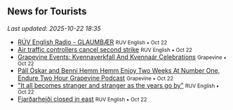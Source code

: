 ## News for Tourists

*Last updated: 2025-10-22 18:35*

- <a href="https://nyr.ruv.is/english/2025-10-22-ruv-english-radio-glaumbaer-456882/" target="_blank">RÚV English Radio - GLAUMBÆR</a> <small>RUV English • Oct 22</small>
- <a href="https://nyr.ruv.is/english/2025-10-22-air-traffic-controllers-cancel-second-strike-456886/" target="_blank">Air traffic controllers cancel second strike</a> <small>RUV English • Oct 22</small>
- <a href="https://grapevine.is/news/2025/10/22/grapevine-events-kvennaverkfall-and-kvennaar-celebrations/" target="_blank">Grapevine Events: Kvennaverkfall And Kvennaár Celebrations</a> <small>Grapevine • Oct 22</small>
- <a href="https://grapevine.is/music/2025/10/22/pall-oskar-and-benni-hemm-hemm-enjoy-two-weeks-at-number-one-endure-two-hour-grapevine-podcast/" target="_blank">Páll Óskar and Benni Hemm Hemm Enjoy Two Weeks At Number One, Endure Two Hour Grapevine Podcast</a> <small>Grapevine • Oct 22</small>
- <a href="https://nyr.ruv.is/english/2025-10-22-it-all-becomes-stranger-and-stranger-as-the-years-go-by-456885/" target="_blank">&quot;It all becomes stranger and stranger as the years go by&quot;</a> <small>RUV English • Oct 22</small>
- <a href="https://nyr.ruv.is/english/2025-10-22-fjardarheidi-closed-in-east-456862/" target="_blank">Fjarðarheiði closed in east</a> <small>RUV English • Oct 22</small>
